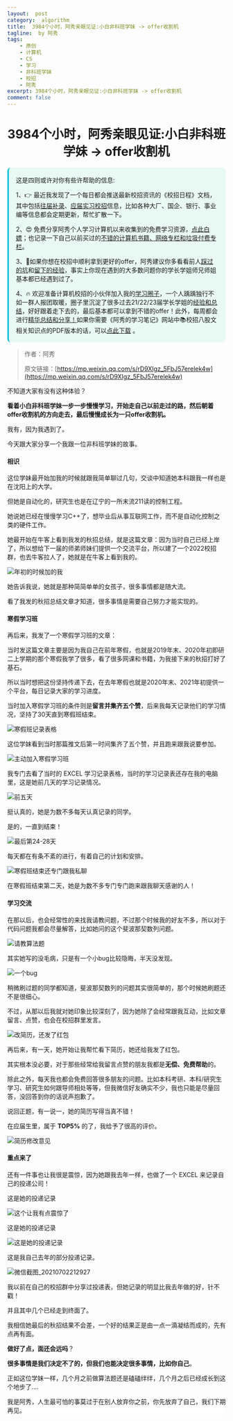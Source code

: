 ```yaml
---
layout:  post
category:  algorithm
title:  3984个小时，阿秀亲眼见证:小白非科班学妹 -> offer收割机
tagline:  by 阿秀
tags:
    - 原创
    - 计算机
    - CS
    - 学习
    - 非科班学妹
    - 校招
    - 阿秀
excerpt: 3984个小时，阿秀亲眼见证:小白非科班学妹 -> offer收割机
comment: false
---
```


<h1 align="center">3984个小时，阿秀亲眼见证:小白非科班学妹 -> offer收割机</h1>

<div style="border-color: #24C6DC;
            background-color: #e9f9f3;         
            margin: 1rem 0;
        padding: .25rem 1rem;
        border-left-width: .3rem;
        border-left-style: solid;
        border-radius: .5rem;
        color: inherit;">
  <p>这是四则或许对你有些许帮助的信息:</p>
  <p>1、👉 最近我发现了一个每日都会推送最新校招资讯的《校招日程》文档，其中包括<a style="text-decoration: underline" href="https://flowus.cn/share/ee50d5eb-3cd5-4f74-880e-95b215dd4ff2" target="_blank">往届补录</a>、<a style="text-decoration: underline" href="https://flowus.cn/share/5f327c98-1e31-46c8-b86b-5ac6105e021f" target="_blank">应届实习校招</a>信息，比如各种大厂、国企、银行、事业编等信息都会定期更新，帮忙扩散一下。</p>  
  <p>2、😍
    免费分享阿秀个人学习计算机以来收集到的免费学习资源，<a style="text-decoration: underline" href="/notes/07-resources/01-free/01-introduce.html" target="_blank">点此白嫖</a>；也记录一下自己以前买过的<a style="text-decoration: underline" href="/notes/07-resources/02-precious.html" target="_blank">不错的计算机书籍、网络专栏和垃圾付费专栏</a>。
  </p>
  <p>3、🚀如果你想在校招中顺利拿到更好的offer，阿秀建议你多看看前人<a style="text-decoration: underline" href="https://www.yuque.com/tuobaaxiu/httmmc/npg1k81zeq4wfpyz" target="_blank">踩过的坑</a>和<a style="text-decoration: underline"  target="_blank" href="https://www.yuque.com/tuobaaxiu/httmmc/gge9ppd0mbu2d3dp">留下的经验</a>，事实上你现在遇到的大多数问题你的学长学姐师兄师姐基本都已经遇到过了。
  </p>
  <p>4、🔥 欢迎准备计算机校招的小伙伴加入我的<a  style="text-decoration: underline" href="https://www.yuque.com/tuobaaxiu/httmmc/xg0otqvc17wfx4u9" target="_blank">学习圈子</a>，一个人踽踽独行不如一群人报团取暖，圈子里沉淀了很多过去21/22/23届学长学姐的<a  style="text-decoration: underline" href="https://www.yuque.com/tuobaaxiu/httmmc/gge9ppd0mbu2d3dp" target="_blank">经验和总结</a>，好好跟着走下去的，最后基本都可以拿到不错的offer！此外，每周都会进行<a  style="text-decoration: underline" href="https://www.yuque.com/tuobaaxiu/httmmc/npg1k81zeq4wfpyz" target="_blank">精华总结和分享！</a>如果你需要《阿秀的学习笔记》网站中📚︎校招八股文相关知识点的PDF版本的话，可以<a style="text-decoration: underline" href="https://www.yuque.com/tuobaaxiu/httmmc/qs0yn66apvkzw0ps" target="_blank">点此下载</a> 。</p>   </div>





> 作者：阿秀
>
> 原文链接：[https://mp.weixin.qq.com/s/rD9XIgz_5FbJ57erelek4w](https://mp.weixin.qq.com/s/rD9XIgz_5FbJ57erelek4w)

不知道大家有没有这种体验？

 **看着小白非科班学妹一步一步慢慢学习，开始走自己以前走过的路，然后朝着offer收割机的方向走去，最后慢慢成长为一只offer收割机。** 

我有，因为我遇到了。

今天跟大家分享一个我跟一位非科班学妹的故事。

#### 相识

这位学妹最开始加我的时候就跟我简单聊过几句，交谈中知道她本科跟我一样也是在沈阳上的大学。

但她是自动化的，研究生也是在辽宁的一所末流211读的控制工程。

她说她已经在慢慢学习C++了，想毕业后从事互联网工作，而不是自动化控制之类的硬件工作。

她最开始在牛客上看到我发的秋招总结，就是这篇文章：因为当时自己已经上岸了，所以想给下一届的师弟师妹们提供一个交流平台，所以建了一个2022校招群，也去牛客拉人了，她就是在牛客上看到我的。

![年初的时候加的我](https://oss.interviewguide.cn/img/202205220011558.png)



她告诉我说，她就是那种简简单单的女孩子，很多事情都是随大流。

看了我发的秋招总结文章才知道，很多事情是需要自己努力才能实现的。

#### 寒假学习班

再后来，我发了一个寒假学习班的文章：

当时发这篇文章主要是因为我自己在前年寒假，也就是2019年末、2020年初即研二上学期的那个寒假我学了很多，看了很多网课和书籍，为我接下来的秋招打好了基石。

所以当时想把这份坚持传递下去，在去年寒假也就是2020年末、2021年初提供一个平台，每日记录大家的学习进度。

当时加入寒假学习班的条件则是**留言并集齐五个赞**，后来我每天记录他们的学习情况，坚持了30天直到寒假班结束。

![寒假班记录表格](https://oss.interviewguide.cn/img/202205220011969.png)

 这位学妹看到当时那篇推文后第一时间集齐了五个赞，并且跑来跟我说要参加。 

![主动加入寒假学习班](https://oss.interviewguide.cn/img/202205220011503.png)

 我专门去看了当时的 EXCEL 学习记录表格，当时的学习记录表还存在我的电脑里，这是她前几天的学习记录情况。 

![前五天](https://oss.interviewguide.cn/img/202205220011087.png)

挺认真的，她是为数不多每天认真记录的同学。

是的，一直到结束！

![最后第24-28天](https://oss.interviewguide.cn/img/202205220012423.png)

每天都在有条不紊的进行，有着自己的计划和安排。

![寒假班结束还专门跟我私聊](https://oss.interviewguide.cn/img/202205220012257.png)

在寒假班结束第二天，她是为数不多专门专门跑来跟我聊天感谢的人！

#### 学习交流

在那以后，也会经常性的来找我请教问题，不过那个时候我的好友不多，所以对于代码问题我都会尽量解答，比如她问的这个斐波那契数列问题。

![请教算法题](https://oss.interviewguide.cn/img/202205220012258.png)

 其实她写的没毛病，只是有一个小bug比较隐晦，半天没发现。 

![一个bug](https://oss.interviewguide.cn/img/202205220012777.png)

稍微刷过题的同学都知道，斐波那契数列的问题其实很简单的，那个时候她刷题还不是很细心。

不过，从那以后我就对她印象比较深刻了，因为她除了会经常跟我互动，比如文章留言、点赞，也会在校招群里发言。

![改简历，还发了红包](https://oss.interviewguide.cn/img/202205220012376.png)

再后来，有一天，她开始让我帮忙看下简历，她还给我发了红包。

其实根本没必要，对于那些经常给我留言点赞的朋友我都是**无偿、免费帮助**的。

除此之外，每天我也都会免费回答很多朋友的问题。比如本科考研、本科/研究生学习、研究生如何跟导师相处等等，但我微信好友确实不少，我也只能是尽量回答，没回答到你的话说声抱歉了。

说回正题，有一说一，她的简历写得当真不错！

在应届生里，属于 **TOP5%** 的了，我给予了很高的评价。

![简历修改意见](https://oss.interviewguide.cn/img/202205220012553.png)

#### 重点来了

还有一件事也让我很是震惊，因为她跟我去年一样，也做了一个 EXCEL 来记录自己的投递公司！

这是她的投递记录

![这个让我有点震惊了](https://oss.interviewguide.cn/img/202205220012692.png)



这是她的投递记录

![这是她的投递记录](https://oss.interviewguide.cn/img/202205220012907.png)

这是我自己去年的部分投递记录。

![微信截图_20210702212927](https://oss.interviewguide.cn/img/202205220013312.png)

我以前在自己的校招群中分享过投递表，但她记录的明显比我去年做的好，针不戳！

并且其中几个已经走到终面了。

我相信她最后的秋招结果不会差，一个好的结果正是由一点一滴凝结而成的，先有点再有面。

**做好了点，面还会远吗**？

**很多事情是我们决定不了的，但我们也能决定很多事情，比如你自己**。

正如这位学妹一样，几个月之前做算法题还是磕磕绊绊，几个月之后已经成长到这个地步了....

<div>
    <p style="background-color: #FFFFFF;font-weight: normal;"  >我是阿秀，人生最可怕的事莫过于在别人放弃你之前，你先放弃了自己，我们下期再见。</p>
</div>






















